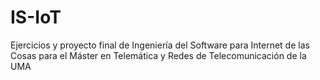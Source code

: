 # IS-IoT
Ejercicios y proyecto final de Ingeniería del Software para Internet de las Cosas para el Máster en Telemática y Redes de Telecomunicación de la UMA
